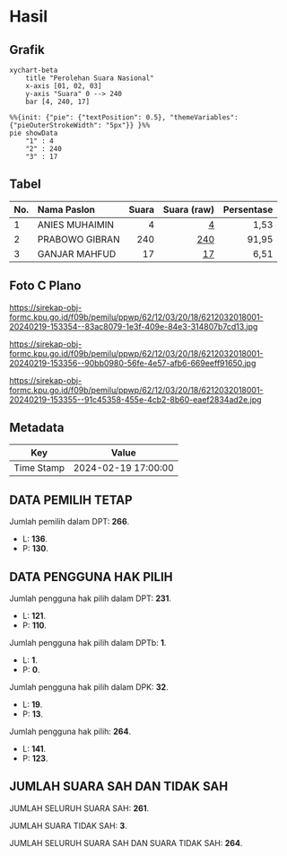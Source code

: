 # Hasil

## Grafik

```mermaid
xychart-beta
    title "Perolehan Suara Nasional"
    x-axis [01, 02, 03]
    y-axis "Suara" 0 --> 240
    bar [4, 240, 17]
```

```mermaid
%%{init: {"pie": {"textPosition": 0.5}, "themeVariables": {"pieOuterStrokeWidth": "5px"}} }%%
pie showData
    "1" : 4
    "2" : 240
    "3" : 17
```

## Tabel

| No. | Nama Paslon    | Suara | Suara (raw) | Persentase |
|:--- |:-------------- | -----:| -----------:| ----------:|
| 1   | ANIES MUHAIMIN | 4     | [4][p-1]    | 1,53       |
| 2   | PRABOWO GIBRAN | 240   | [240][p-2]  | 91,95      |
| 3   | GANJAR MAHFUD  | 17    | [17][p-3]   | 6,51       |


[p-1]: https://github.com/gigit-pemilu/pemilu-2024/blob/main/pilpres/hitung-suara/sub/62-kalimantan-tengah/sub/12-murung-raya/sub/03-laung-tuhup/sub/2018-tawai-haui/sub/001-tps/sub/paslon-1.txt
[p-2]: https://github.com/gigit-pemilu/pemilu-2024/blob/main/pilpres/hitung-suara/sub/62-kalimantan-tengah/sub/12-murung-raya/sub/03-laung-tuhup/sub/2018-tawai-haui/sub/001-tps/sub/paslon-2.txt
[p-3]: https://github.com/gigit-pemilu/pemilu-2024/blob/main/pilpres/hitung-suara/sub/62-kalimantan-tengah/sub/12-murung-raya/sub/03-laung-tuhup/sub/2018-tawai-haui/sub/001-tps/sub/paslon-3.txt

## Foto C Plano

https://sirekap-obj-formc.kpu.go.id/f09b/pemilu/ppwp/62/12/03/20/18/6212032018001-20240219-153354--83ac8079-1e3f-409e-84e3-314807b7cd13.jpg

https://sirekap-obj-formc.kpu.go.id/f09b/pemilu/ppwp/62/12/03/20/18/6212032018001-20240219-153356--90bb0980-56fe-4e57-afb6-669eeff91650.jpg

https://sirekap-obj-formc.kpu.go.id/f09b/pemilu/ppwp/62/12/03/20/18/6212032018001-20240219-153355--91c45358-455e-4cb2-8b60-eaef2834ad2e.jpg


## Metadata

| Key        | Value               |
| ---------- | ------------------- |
| Time Stamp | 2024-02-19 17:00:00 |


## DATA PEMILIH TETAP

Jumlah pemilih dalam DPT: **266**.
 * L: **136**.
 * P: **130**.

## DATA PENGGUNA HAK PILIH

Jumlah pengguna hak pilih dalam DPT: **231**.
 * L: **121**.
 * P: **110**.

Jumlah pengguna hak pilih dalam DPTb: **1**.
 * L: **1**.
 * P: **0**.

Jumlah pengguna hak pilih dalam DPK: **32**.
 * L: **19**.
 * P: **13**.

Jumlah pengguna hak pilih: **264**.
 * L: **141**.
 * P: **123**.

## JUMLAH SUARA SAH DAN TIDAK SAH

JUMLAH SELURUH SUARA SAH: **261**.

JUMLAH SUARA TIDAK SAH: **3**.

JUMLAH SELURUH SUARA SAH DAN SUARA TIDAK SAH: **264**.


